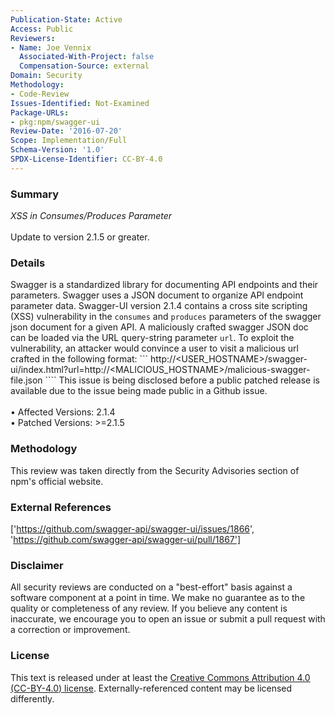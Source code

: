```yaml
---
Publication-State: Active
Access: Public
Reviewers:
- Name: Joe Vennix
  Associated-With-Project: false
  Compensation-Source: external
Domain: Security
Methodology:
- Code-Review
Issues-Identified: Not-Examined
Package-URLs:
- pkg:npm/swagger-ui
Review-Date: '2016-07-20'
Scope: Implementation/Full
Schema-Version: '1.0'
SPDX-License-Identifier: CC-BY-4.0
---
```

### Summary
*XSS in Consumes/Produces Parameter*<br><br>Update to version 2.1.5 or greater.
### Details
Swagger is a standardized library for documenting API endpoints and their parameters.  Swagger uses a JSON document to organize API endpoint parameter data.  Swagger-UI version 2.1.4 contains a cross site scripting (XSS) vulnerability in the `consumes` and `produces` parameters of the swagger json document for a given API.  A maliciously crafted swagger JSON doc can be loaded via the URL query-string parameter `url`.   To exploit the vulnerability, an attacker would convince a user to visit a malicious url crafted in the following format:  ``` http://<USER_HOSTNAME>/swagger-ui/index.html?url=http://<MALICIOUS_HOSTNAME>/malicious-swagger-file.json ````  This issue is being disclosed before a public patched release is available due to the issue being made public in a Github issue.
<br><br>• Affected Versions: 2.1.4
<br>• Patched Versions: >=2.1.5
### Methodology
This review was taken directly from the Security Advisories section of npm's official website.
### External References
['https://github.com/swagger-api/swagger-ui/issues/1866', 'https://github.com/swagger-api/swagger-ui/pull/1867']
### Disclaimer
All security reviews are conducted on a "best-effort" basis against a software component at a point in time. We make no guarantee as to the quality or completeness of any review. If you believe any content is inaccurate, we encourage you to open an issue or submit a pull request with a correction or improvement.
### License
This text is released under at least the [Creative Commons Attribution 4.0 (CC-BY-4.0) license](https://creativecommons.org/licenses/by/4.0/legalcode.txt). Externally-referenced content may be licensed differently.

